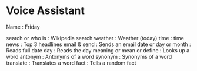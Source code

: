 # Voice Assistant

Name : Friday

search or who is : Wikipedia search
weather : Weather (today)
time : time
news : Top 3 headlines
email & send : Sends an email
date or day or month : Reads full date
day : Reads the day
meaning or mean or define : Looks up a word
antonym : Antonyms of a word
synonym : Synonyms of a word
translate : Translates a word
fact : Tells a random fact

